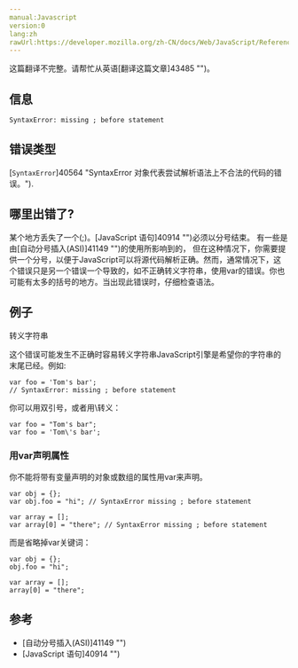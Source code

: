 ```yaml
---
manual:Javascript
version:0
lang:zh
rawUrl:https://developer.mozilla.org/zh-CN/docs/Web/JavaScript/Reference/Errors/Missing_semicolon_before_statement
---
```




这篇翻译不完整。请帮忙从英语[翻译这篇文章]43485 "")。






## 信息<a name="信息"></a>

```
SyntaxError: missing ; before statement

```

## 错误类型<a name="错误类型"></a>


[`SyntaxError`]40564 "SyntaxError 对象代表尝试解析语法上不合法的代码的错误。").


## 哪里出错了?<a name="哪里出错了"></a>


某个地方丢失了一个(;)。[JavaScript 语句]40914 "")必须以分号结束。 有一些是由[自动分号插入(ASI)]41149 "")的使用所影响到的， 但在这种情况下，你需要提供一个分号，以便于JavaScript可以将源代码解析正确。然而，通常情况下，这个错误只是另一个错误一个导致的，如不正确转义字符串，使用var的错误。你也可能有太多的括号的地方。当出现此错误时，仔细检查语法。


## 例子<a name="例子"></a>






转义字符串



这个错误可能发生不正确时容易转义字符串JavaScript引擎是希望你的字符串的末尾已经。例如:


```
var foo = 'Tom's bar';
// SyntaxError: missing ; before statement
```


你可以用双引号，或者用\转义：


```
var foo = "Tom's bar";
var foo = 'Tom\'s bar';
```

### 用var声明属性<a name="用var声明属性"></a>


你不能将带有变量声明的对象或数组的属性用var来声明。


```
var obj = {};
var obj.foo = "hi"; // SyntaxError missing ; before statement

var array = [];
var array[0] = "there"; // SyntaxError missing ; before statement
```


而是省略掉var关键词：


```
var obj = {};
obj.foo = "hi";

var array = [];
array[0] = "there";
```

## 参考<a name="参考"></a>

* [自动分号插入(ASI)]41149 "")
* [JavaScript 语句]40914 "")



